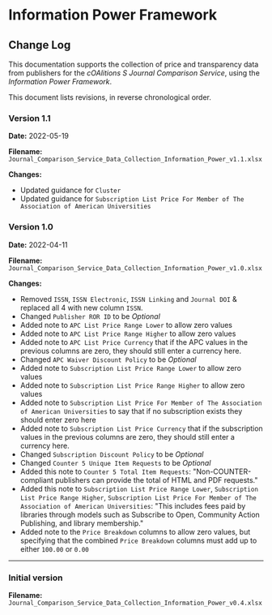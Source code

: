 # Information Power Framework

## Change Log

This documentation supports the collection of price and transparency data from publishers for the *cOAlitions S Journal Comparison Service*, using the *Information Power Framework*.

This document lists revisions, in reverse chronological order.

### Version 1.1

**Date:** 2022-05-19

**Filename:** `Journal_Comparison_Service_Data_Collection_Information_Power_v1.1.xlsx`

**Changes:**

* Updated guidance for `Cluster`
* Updated guidance for `Subscription List Price For Member of The Association of American Universities`

### Version 1.0

**Date:** 2022-04-11

**Filename:** `Journal_Comparison_Service_Data_Collection_Information_Power_v1.0.xlsx`

**Changes:**

* Removed `ISSN`, `ISSN Electronic`, `ISSN Linking` and `Journal DOI` & replaced all 4 with new column `ISSN`.
* Changed `Publisher ROR ID` to be *Optional*
* Added note to `APC List Price Range Lower` to allow zero values
* Added note to `APC List Price Range Higher` to allow zero values
* Added note to `APC List Price Currency` that if the APC values in the previous columns are zero, they should still enter a currency here.
* Changed `APC Waiver Discount Policy` to be *Optional*
* Added note to `Subscription List Price Range Lower` to allow zero values
* Added note to `Subscription List Price Range Higher` to allow zero values
* Added note to `Subscription List Price For Member of The Association of American Universities` to say that if no subscription exists they should enter zero here
* Added note to `Subscription List Price Currency` that if the subscription values in the previous columns are zero, they should still enter a currency here.
* Changed `Subscription Discount Policy` to be *Optional*
* Changed `Counter 5 Unique Item Requests` to be *Optional*
* Added this note to `Counter 5 Total Item Requests`: "Non-COUNTER-compliant publishers can provide the total of HTML and PDF requests."
* Added this note to `Subscription List Price Range Lower`, `Subscription List Price Range Higher`, `Subscription List Price For Member of The Association of American Universities`: "This includes fees paid by libraries through models such as Subscribe to Open, Community Action Publishing, and library membership."
* Added note to the `Price Breakdown` columns to allow zero values, but specifying that the combined `Price Breakdown` columns must add up to either `100.00` or `0.00`

***

### Initial version

**Filename:** `Journal_Comparison_Service_Data_Collection_Information_Power_v0.4.xlsx`

